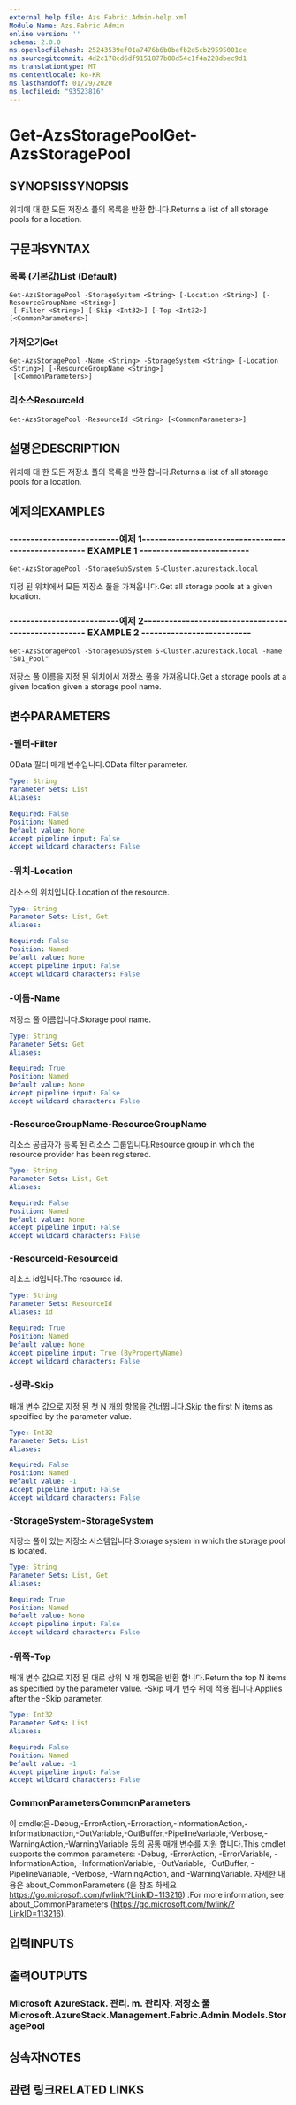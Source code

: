 ```yaml
---
external help file: Azs.Fabric.Admin-help.xml
Module Name: Azs.Fabric.Admin
online version: ''
schema: 2.0.0
ms.openlocfilehash: 25243539ef01a7476b6b0befb2d5cb29595001ce
ms.sourcegitcommit: 4d2c178cd6df9151877b08d54c1f4a228dbec9d1
ms.translationtype: MT
ms.contentlocale: ko-KR
ms.lasthandoff: 01/29/2020
ms.locfileid: "93523816"
---
```

# <span data-ttu-id="0114b-101">Get-AzsStoragePool</span><span class="sxs-lookup"><span data-stu-id="0114b-101">Get-AzsStoragePool</span></span>

## <span data-ttu-id="0114b-102">SYNOPSIS</span><span class="sxs-lookup"><span data-stu-id="0114b-102">SYNOPSIS</span></span>
<span data-ttu-id="0114b-103">위치에 대 한 모든 저장소 풀의 목록을 반환 합니다.</span><span class="sxs-lookup"><span data-stu-id="0114b-103">Returns a list of all storage pools for a location.</span></span>

## <span data-ttu-id="0114b-104">구문과</span><span class="sxs-lookup"><span data-stu-id="0114b-104">SYNTAX</span></span>

### <span data-ttu-id="0114b-105">목록 (기본값)</span><span class="sxs-lookup"><span data-stu-id="0114b-105">List (Default)</span></span>
```
Get-AzsStoragePool -StorageSystem <String> [-Location <String>] [-ResourceGroupName <String>]
 [-Filter <String>] [-Skip <Int32>] [-Top <Int32>] [<CommonParameters>]
```

### <span data-ttu-id="0114b-106">가져오기</span><span class="sxs-lookup"><span data-stu-id="0114b-106">Get</span></span>
```
Get-AzsStoragePool -Name <String> -StorageSystem <String> [-Location <String>] [-ResourceGroupName <String>]
 [<CommonParameters>]
```

### <span data-ttu-id="0114b-107">리소스</span><span class="sxs-lookup"><span data-stu-id="0114b-107">ResourceId</span></span>
```
Get-AzsStoragePool -ResourceId <String> [<CommonParameters>]
```

## <span data-ttu-id="0114b-108">설명은</span><span class="sxs-lookup"><span data-stu-id="0114b-108">DESCRIPTION</span></span>
<span data-ttu-id="0114b-109">위치에 대 한 모든 저장소 풀의 목록을 반환 합니다.</span><span class="sxs-lookup"><span data-stu-id="0114b-109">Returns a list of all storage pools for a location.</span></span>

## <span data-ttu-id="0114b-110">예제의</span><span class="sxs-lookup"><span data-stu-id="0114b-110">EXAMPLES</span></span>

### <span data-ttu-id="0114b-111">--------------------------예제 1--------------------------</span><span class="sxs-lookup"><span data-stu-id="0114b-111">-------------------------- EXAMPLE 1 --------------------------</span></span>
```
Get-AzsStoragePool -StorageSubSystem S-Cluster.azurestack.local
```

<span data-ttu-id="0114b-112">지정 된 위치에서 모든 저장소 풀을 가져옵니다.</span><span class="sxs-lookup"><span data-stu-id="0114b-112">Get all storage pools at a given location.</span></span>

### <span data-ttu-id="0114b-113">--------------------------예제 2--------------------------</span><span class="sxs-lookup"><span data-stu-id="0114b-113">-------------------------- EXAMPLE 2 --------------------------</span></span>
```
Get-AzsStoragePool -StorageSubSystem S-Cluster.azurestack.local -Name "SU1_Pool"
```

<span data-ttu-id="0114b-114">저장소 풀 이름을 지정 된 위치에서 저장소 풀을 가져옵니다.</span><span class="sxs-lookup"><span data-stu-id="0114b-114">Get a storage pools at a given location given a storage pool name.</span></span>

## <span data-ttu-id="0114b-115">변수</span><span class="sxs-lookup"><span data-stu-id="0114b-115">PARAMETERS</span></span>

### <span data-ttu-id="0114b-116">-필터</span><span class="sxs-lookup"><span data-stu-id="0114b-116">-Filter</span></span>
<span data-ttu-id="0114b-117">OData 필터 매개 변수입니다.</span><span class="sxs-lookup"><span data-stu-id="0114b-117">OData filter parameter.</span></span>

```yaml
Type: String
Parameter Sets: List
Aliases: 

Required: False
Position: Named
Default value: None
Accept pipeline input: False
Accept wildcard characters: False
```

### <span data-ttu-id="0114b-118">-위치</span><span class="sxs-lookup"><span data-stu-id="0114b-118">-Location</span></span>
<span data-ttu-id="0114b-119">리소스의 위치입니다.</span><span class="sxs-lookup"><span data-stu-id="0114b-119">Location of the resource.</span></span>

```yaml
Type: String
Parameter Sets: List, Get
Aliases: 

Required: False
Position: Named
Default value: None
Accept pipeline input: False
Accept wildcard characters: False
```

### <span data-ttu-id="0114b-120">-이름</span><span class="sxs-lookup"><span data-stu-id="0114b-120">-Name</span></span>
<span data-ttu-id="0114b-121">저장소 풀 이름입니다.</span><span class="sxs-lookup"><span data-stu-id="0114b-121">Storage pool name.</span></span>

```yaml
Type: String
Parameter Sets: Get
Aliases: 

Required: True
Position: Named
Default value: None
Accept pipeline input: False
Accept wildcard characters: False
```

### <span data-ttu-id="0114b-122">-ResourceGroupName</span><span class="sxs-lookup"><span data-stu-id="0114b-122">-ResourceGroupName</span></span>
<span data-ttu-id="0114b-123">리소스 공급자가 등록 된 리소스 그룹입니다.</span><span class="sxs-lookup"><span data-stu-id="0114b-123">Resource group in which the resource provider has been registered.</span></span>

```yaml
Type: String
Parameter Sets: List, Get
Aliases: 

Required: False
Position: Named
Default value: None
Accept pipeline input: False
Accept wildcard characters: False
```

### <span data-ttu-id="0114b-124">-ResourceId</span><span class="sxs-lookup"><span data-stu-id="0114b-124">-ResourceId</span></span>
<span data-ttu-id="0114b-125">리소스 id입니다.</span><span class="sxs-lookup"><span data-stu-id="0114b-125">The resource id.</span></span>

```yaml
Type: String
Parameter Sets: ResourceId
Aliases: id

Required: True
Position: Named
Default value: None
Accept pipeline input: True (ByPropertyName)
Accept wildcard characters: False
```

### <span data-ttu-id="0114b-126">-생략</span><span class="sxs-lookup"><span data-stu-id="0114b-126">-Skip</span></span>
<span data-ttu-id="0114b-127">매개 변수 값으로 지정 된 첫 N 개의 항목을 건너뜁니다.</span><span class="sxs-lookup"><span data-stu-id="0114b-127">Skip the first N items as specified by the parameter value.</span></span>

```yaml
Type: Int32
Parameter Sets: List
Aliases: 

Required: False
Position: Named
Default value: -1
Accept pipeline input: False
Accept wildcard characters: False
```

### <span data-ttu-id="0114b-128">-StorageSystem</span><span class="sxs-lookup"><span data-stu-id="0114b-128">-StorageSystem</span></span>
<span data-ttu-id="0114b-129">저장소 풀이 있는 저장소 시스템입니다.</span><span class="sxs-lookup"><span data-stu-id="0114b-129">Storage system in which the storage pool is located.</span></span>

```yaml
Type: String
Parameter Sets: List, Get
Aliases: 

Required: True
Position: Named
Default value: None
Accept pipeline input: False
Accept wildcard characters: False
```

### <span data-ttu-id="0114b-130">-위쪽</span><span class="sxs-lookup"><span data-stu-id="0114b-130">-Top</span></span>
<span data-ttu-id="0114b-131">매개 변수 값으로 지정 된 대로 상위 N 개 항목을 반환 합니다.</span><span class="sxs-lookup"><span data-stu-id="0114b-131">Return the top N items as specified by the parameter value.</span></span>
<span data-ttu-id="0114b-132">-Skip 매개 변수 뒤에 적용 됩니다.</span><span class="sxs-lookup"><span data-stu-id="0114b-132">Applies after the -Skip parameter.</span></span>

```yaml
Type: Int32
Parameter Sets: List
Aliases: 

Required: False
Position: Named
Default value: -1
Accept pipeline input: False
Accept wildcard characters: False
```

### <span data-ttu-id="0114b-133">CommonParameters</span><span class="sxs-lookup"><span data-stu-id="0114b-133">CommonParameters</span></span>
<span data-ttu-id="0114b-134">이 cmdlet은-Debug,-ErrorAction,-Erroraction,-InformationAction,-Informationaction,-OutVariable,-OutBuffer,-PipelineVariable,-Verbose,-WarningAction,-WarningVariable 등의 공통 매개 변수를 지원 합니다.</span><span class="sxs-lookup"><span data-stu-id="0114b-134">This cmdlet supports the common parameters: -Debug, -ErrorAction, -ErrorVariable, -InformationAction, -InformationVariable, -OutVariable, -OutBuffer, -PipelineVariable, -Verbose, -WarningAction, and -WarningVariable.</span></span> <span data-ttu-id="0114b-135">자세한 내용은 about_CommonParameters (을 참조 하세요 https://go.microsoft.com/fwlink/?LinkID=113216) .</span><span class="sxs-lookup"><span data-stu-id="0114b-135">For more information, see about_CommonParameters (https://go.microsoft.com/fwlink/?LinkID=113216).</span></span>

## <span data-ttu-id="0114b-136">입력</span><span class="sxs-lookup"><span data-stu-id="0114b-136">INPUTS</span></span>

## <span data-ttu-id="0114b-137">출력</span><span class="sxs-lookup"><span data-stu-id="0114b-137">OUTPUTS</span></span>

### <span data-ttu-id="0114b-138">Microsoft AzureStack. 관리. m. 관리자. 저장소 풀</span><span class="sxs-lookup"><span data-stu-id="0114b-138">Microsoft.AzureStack.Management.Fabric.Admin.Models.StoragePool</span></span>

## <span data-ttu-id="0114b-139">상속자</span><span class="sxs-lookup"><span data-stu-id="0114b-139">NOTES</span></span>

## <span data-ttu-id="0114b-140">관련 링크</span><span class="sxs-lookup"><span data-stu-id="0114b-140">RELATED LINKS</span></span>

